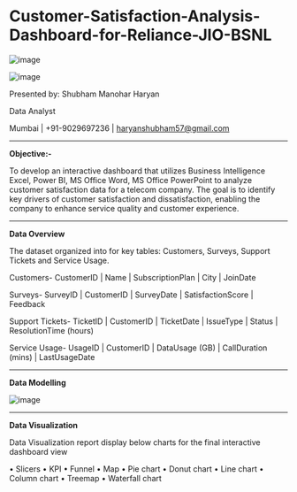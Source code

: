 # Customer-Satisfaction-Analysis-Dashboard-for-Reliance-JIO-BSNL

![image](https://github.com/user-attachments/assets/0c5f512b-0a19-4c85-91a9-db83840b4245)


![image](https://github.com/user-attachments/assets/7bc72a70-702c-460e-975e-52ff1f38a429)


Presented by:
Shubham Manohar Haryan

Data Analyst

Mumbai | +91-9029697236 | haryanshubham57@gmail.com

---

**Objective:-**

To develop an interactive dashboard that utilizes Business Intelligence Excel, Power BI, MS Office Word, MS Office PowerPoint to analyze customer satisfaction data for a telecom company. The goal is to identify key drivers of customer satisfaction and dissatisfaction, enabling the company to enhance service quality and customer experience.

---

**Data Overview**

The dataset organized into for key tables: Customers, Surveys, Support Tickets and Service Usage.

Customers- CustomerID | Name | SubscriptionPlan | City | JoinDate

Surveys- SurveyID | CustomerID | SurveyDate | SatisfactionScore | Feedback 

Support Tickets- TicketID | CustomerID | TicketDate  | IssueType | Status | ResolutionTime (hours) 

Service Usage- UsageID | CustomerID | DataUsage (GB) | CallDuration (mins) | LastUsageDate

---

**Data Modelling**

![image](https://github.com/user-attachments/assets/49f0f9dc-0272-4798-87c6-81850cfb2829)

---

**Data Visualization**

Data Visualization report display below charts for the final interactive dashboard view

• Slicers • KPI • Funnel • Map • Pie chart • Donut chart • Line chart • Column chart • Treemap • Waterfall chart




